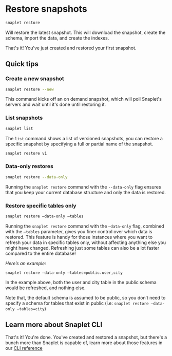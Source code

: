 # Restore snapshots

```bash
snaplet restore
```

Will restore the latest snapshot. This will download the snapshot, create the schema, import the data, and create the indexes.

That's it! You've just created and restored your first snapshot.


## Quick tips

### Create a new snapshot

```bash
snaplet restore --new
```

This command kicks off an on demand snapshot, which will poll Snaplet's servers and wait until it's done until restoring it.

### List snapshots

```bash
snaplet list
```

The `list` command shows a list of versioned snapshots, you can restore a specific snapshot by specifying a full or partial name of the snapshot.

```bash
snaplet restore v1
```
 
### Data-only restores
```bash
snaplet restore --data-only
```
 Running the `snaplet restore` command with the `--data-only` flag ensures that you keep your current database structure and only the data is restored.
 
### Restore specific tables only

```bash
snaplet restore —data-only —tables
```

Running the `snaplet restore` command with the `—data-only` flag, combined with the `—tables` parameter, gives you finer control over which data is restored. This feature is handy for those instances where you want to refresh your data in specific tables only, without affecting anything else you might have changed. Refreshing just some tables can also be a lot faster compared to the entire database!

*Here’s an example:*

`snaplet restore —data-only —tables=public.user,city`

In the example above, both the user and city table in the public schema would be refreshed, and nothing else. 

Note that, the default schema is assumed to be public, so you don’t need to specify a schema for tables that exist in public (i.e: `snaplet restore —data-only —tables=city`)



## Learn more about Snaplet CLI

That's it! You're done. You've created and restored a snapshot, but there's a bunch more than Snaplet is capable of, learn more about those features in our [CLI reference](/snaplet-cli/introduction)


